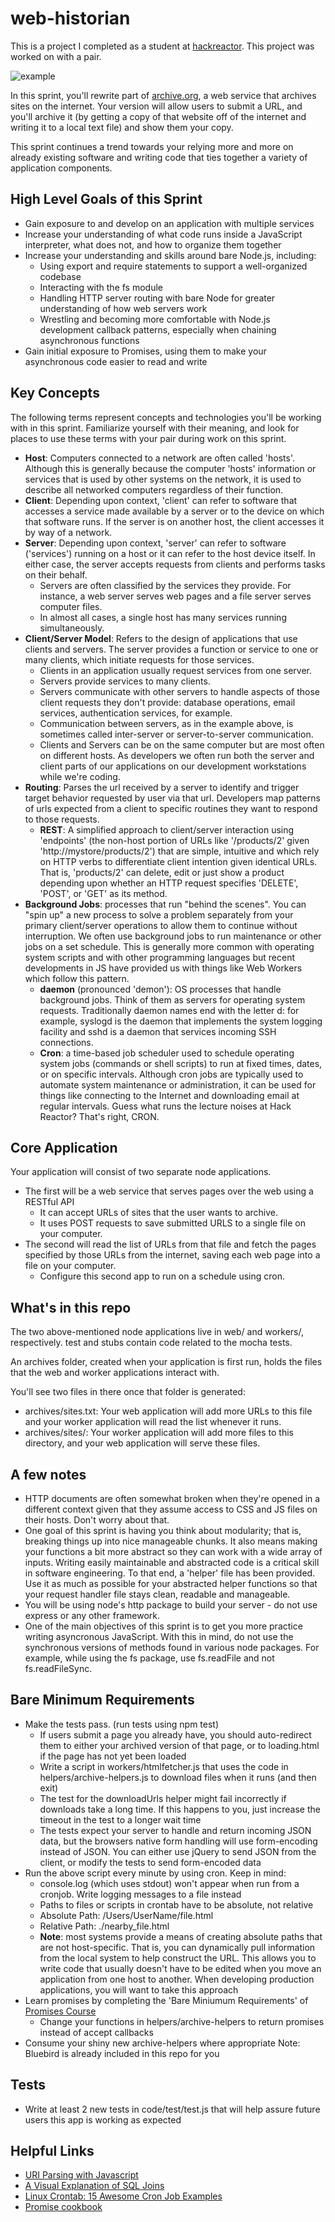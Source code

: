 # web-historian
This is a project I completed as a student at [hackreactor](http://hackreactor.com). This project was worked on with a pair.

![example](https://cloud.githubusercontent.com/assets/15180/5589668/36101fae-90d9-11e4-9011-c86b30b1458f.gif)

In this sprint, you'll rewrite part of [archive.org](https://archive.org/), a web service that archives sites on the internet. Your version will allow users to submit a URL, and you'll archive it (by getting a copy of that website off of the internet and writing it to a local text file) and show them your copy.

This sprint continues a trend towards your relying more and more on already existing software and writing code that ties together a variety of application components.

## High Level Goals of this Sprint
* Gain exposure to and develop on an application with multiple services
* Increase your understanding of what code runs inside a JavaScript interpreter, what does not, and how to organize them together
* Increase your understanding and skills around bare Node.js, including:
  * Using export and require statements to support a well-organized codebase
  * Interacting with the fs module
  * Handling HTTP server routing with bare Node for greater understanding of how web servers work
  * Wrestling and becoming more comfortable with Node.js development callback patterns, especially when chaining asynchronous functions
* Gain initial exposure to Promises, using them to make your asynchronous code easier to read and write

## Key Concepts
The following terms represent concepts and technologies you'll be working with in this sprint. Familiarize yourself with their meaning, and look for places to use these terms with your pair during work on this sprint.

* **Host**: Computers connected to a network are often called 'hosts'. Although this is generally because the computer 'hosts' information or services that is used by other systems on the network, it is used to describe all networked computers regardless of their function.
* **Client**: Depending upon context, 'client' can refer to software that accesses a service made available by a server or to the device on which that software runs. If the server is on another host, the client accesses it by way of a network.
* **Server**: Depending upon context, 'server' can refer to software ('services') running on a host or it can refer to the host device itself. In either case, the server accepts requests from clients and performs tasks on their behalf.
  * Servers are often classified by the services they provide. For instance, a web server serves web pages and a file server serves computer files.
  * In almost all cases, a single host has many services running simultaneously.
* **Client/Server Model**: Refers to the design of applications that use clients and servers. The server provides a function or service to one or many clients, which initiate requests for those services.
  * Clients in an application usually request services from one server.
  * Servers provide services to many clients.
  * Servers communicate with other servers to handle aspects of those client requests they don't provide: database operations, email services, authentication services, for example.
  * Communication between servers, as in the example above, is sometimes called inter-server or server-to-server communication.
  * Clients and Servers can be on the same computer but are most often on different hosts. As developers we often run both the server and client parts of our applications on our development workstations while we're coding.
* **Routing**: Parses the url received by a server to identify and trigger target behavior requested by user via that url. Developers map patterns of urls expected from a client to specific routines they want to respond to those requests.
  * **REST**: A simplified approach to client/server interaction using 'endpoints' (the non-host portion of URLs like '/products/2' given 'http://mystore/products/2') that are simple, intuitive and which rely on HTTP verbs to differentiate client intention given identical URLs. That is, 'products/2' can delete, edit or just show a product depending upon whether an HTTP request specifies 'DELETE', 'POST', or 'GET' as its method.
* **Background Jobs**: processes that run "behind the scenes". You can "spin up" a new process to solve a problem separately from your primary client/server operations to allow them to continue without interruption. We often use background jobs to run maintenance or other jobs on a set schedule. This is generally more common with operating system scripts and with other programming languages but recent developments in JS have provided us with things like Web Workers which follow this pattern.
  * **daemon** (pronounced 'demon'): OS processes that handle background jobs. Think of them as servers for operating system requests. Traditionally daemon names end with the letter d: for example, syslogd is the daemon that implements the system logging facility and sshd is a daemon that services incoming SSH connections.
  * **Cron**: a time-based job scheduler used to schedule operating system jobs (commands or shell scripts) to run at fixed times, dates, or on specific intervals. Although cron jobs are typically used to automate system maintenance or administration, it can be used for things like connecting to the Internet and downloading email at regular intervals. Guess what runs the lecture noises at Hack Reactor? That's right, CRON.

## Core Application
Your application will consist of two separate node applications.
* The first will be a web service that serves pages over the web using a RESTful API
  * It can accept URLs of sites that the user wants to archive.
  * It uses POST requests to save submitted URLS to a single file on your computer.
* The second will read the list of URLs from that file and fetch the pages specified by those URLs from the internet, saving each web page into a file on your computer.
  * Configure this second app to run on a schedule using cron.

## What's in this repo
The two above-mentioned node applications live in web/ and workers/, respectively. test and stubs contain code related to the mocha tests.

An archives folder, created when your application is first run, holds the files that the web and worker applications interact with.

You'll see two files in there once that folder is generated:
* archives/sites.txt: Your web application will add more URLs to this file and your worker application will read the list whenever it runs.
* archives/sites/: Your worker application will add more files to this directory, and your web application will serve these files.

## A few notes
* HTTP documents are often somewhat broken when they're opened in a different context given that they assume access to CSS and JS files on their hosts. Don't worry about that.
* One goal of this sprint is having you think about modularity; that is, breaking things up into nice manageable chunks. It also means making your functions a bit more abstract so they can work with a wide array of inputs. Writing easily maintainable and abstracted code is a critical skill in software engineering. To that end, a 'helper' file has been provided. Use it as much as possible for your abstracted helper functions so that your request handler file stays clean, readable and manageable.
* You will be using node's http package to build your server - do not use express or any other framework.
* One of the main objectives of this sprint is to get you more practice writing asyncronous JavaScript. With this in mind, do not use the synchronous versions of methods found in various node packages. For example, while using the fs package, use fs.readFile and not fs.readFileSync.

## Bare Minimum Requirements
* Make the tests pass. (run tests using npm test)
  * If users submit a page you already have, you should auto-redirect them to either your archived version of that page, or to loading.html if the page has not yet been loaded
  * Write a script in workers/htmlfetcher.js that uses the code in helpers/archive-helpers.js to download files when it runs (and then exit)
  * The test for the downloadUrls helper might fail incorrectly if downloads take a long time. If this happens to you, just increase the timeout in the test to a longer wait time
  * The tests expect your server to handle and return incoming JSON data, but the browsers native form handling will use form-encoding instead of JSON. You can either use jQuery to send JSON from the client, or modify the tests to send form-encoded data
* Run the above script every minute by using cron. Keep in mind:
  * console.log (which uses stdout) won't appear when run from a cronjob. Write logging messages to a file instead
  * Paths to files or scripts in crontab have to be absolute, not relative
  * Absolute Path: /Users/UserName/file.html
  * Relative Path: ./nearby_file.html
  * **Note**: most systems provide a means of creating absolute paths that are not host-specific. That is, you can dynamically pull information from the local system to help construct the URL. This allows you to write code that usually doesn't have to be edited when you move an application from one host to another. When developing production applications, you will want to take this approach
* Learn promises by completing the 'Bare Miniumum Requirements' of [Promises Course](https://github.com/arsimr16/promises)
  * Change your functions in helpers/archive-helpers to return promises instead of accept callbacks
* Consume your shiny new archive-helpers where appropriate Note: Bluebird is already included in this repo for you

## Tests
* Write at least 2 new tests in code/test/test.js that will help assure future users this app is working as expected

## Helpful Links
* [URI Parsing with Javascript](https://gist.github.com/jlong/2428561)
* [A Visual Explanation of SQL Joins](https://blog.codinghorror.com/a-visual-explanation-of-sql-joins/)
* [Linux Crontab: 15 Awesome Cron Job Examples](https://www.thegeekstuff.com/2009/06/15-practical-crontab-examples/)
* [Promise cookbook](https://github.com/mattdesl/promise-cookbook)